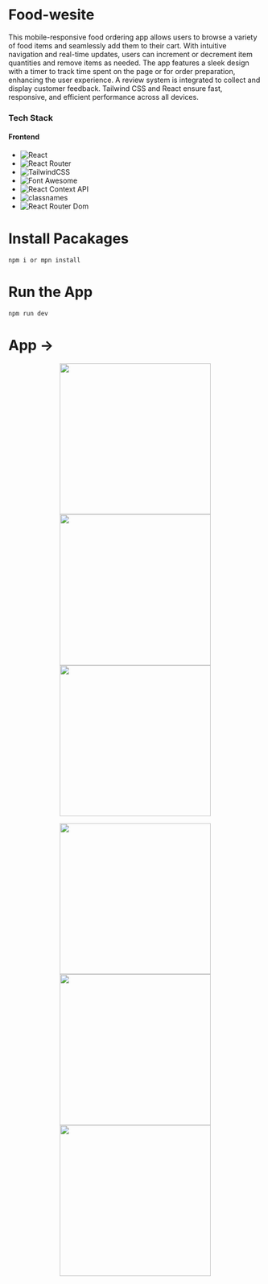 # Food-wesite
This mobile-responsive food ordering app allows users to browse a variety of food items and seamlessly add them to their cart. With intuitive navigation and real-time updates, users can increment or decrement item quantities and remove items as needed. The app features a sleek design with a timer to track time spent on the page or for order preparation, enhancing the user experience. A review system is integrated to collect and display customer feedback. Tailwind CSS and React ensure fast, responsive, and efficient performance across all devices.


### Tech Stack

#### Frontend
- ![React](https://img.shields.io/badge/React-20232A?style=for-the-badge&logo=react&logoColor=61DAFB)
- ![React Router](https://img.shields.io/badge/React_Router-CA4245?style=for-the-badge&logo=react-router&logoColor=white)
- ![TailwindCSS](https://img.shields.io/badge/Tailwind_CSS-38B2AC?style=for-the-badge&logo=tailwind-css&logoColor=white)
- ![Font Awesome](https://img.shields.io/badge/Font_Awesome-528DD7?style=for-the-badge&logo=font-awesome&logoColor=white)
- ![React Context API](https://img.shields.io/badge/React_Context_API-20232A?style=for-the-badge&logo=react&logoColor=61DAFB)
- ![classnames](https://img.shields.io/badge/classnames-000000?style=for-the-badge&logo=npm&logoColor=white)
- ![React Router Dom](https://img.shields.io/badge/React_Router_Dom-CA4245?style=for-the-badge&logo=react-router&logoColor=white)

# Install Pacakages
    npm i or mpn install

# Run the App
    npm run dev

# App ->
<p align="center">
  <img src="https://github.com/Aditya-567/Food-wesite/assets/106132841/c98ebf84-a43f-49c3-b87a-92196f8580d7" width="300" />
  <img src="https://github.com/Aditya-567/Food-wesite/assets/106132841/385e411e-e7b4-4c76-a832-74bd0299f8b6" width="300" /> 
  <img src="https://github.com/Aditya-567/Food-wesite/assets/106132841/b92ed158-86c2-4029-9757-3f50184d795c" width="300" />
</p>
<p align="center">
  <img src="https://github.com/Aditya-567/Food-wesite/assets/106132841/ee7bd240-529d-4ea6-b8b8-8f861c217f09" width="300" />
  <img src="https://github.com/Aditya-567/Food-wesite/assets/106132841/c1168e53-9a7d-4ad9-854e-5f8fa8fc1b27" width="300" /> 
  <img src="https://github.com/Aditya-567/Food-wesite/assets/106132841/4f894233-840c-424c-aa92-f2ebf624658f" width="300" />
</p>

